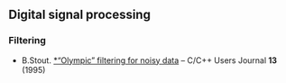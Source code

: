 ## Digital signal processing

### Filtering

- B.Stout. [*“Olympic” filtering for noisy data](https://github.com/eugnsp/CUJ/blob/master/13.03/stout/stout.md) – C/C++ Users Journal **13** (1995)
